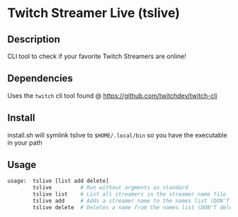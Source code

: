 # Twitch Streamer Live (tslive)

## Description

CLI tool to check if your favorite Twitch Streamers are online!

## Dependencies

Uses the `twitch` cli tool found @ https://github.com/twitchdev/twitch-cli

## Install

install.sh will symlink tslive to `$HOME/.local/bin` so you have the executable in your path

## Usage

```bash
usage:  tslive [list add delete]
        tslive         # Run without argments as standard
        tslive list    # List all streamers in the streamer name file
        tslive add     # Adds a streamer name to the names list (DON'T add more then one name each time)
        tslive delete  # Deletes a name from the names list (DON'T delete more then one name each time)
```
